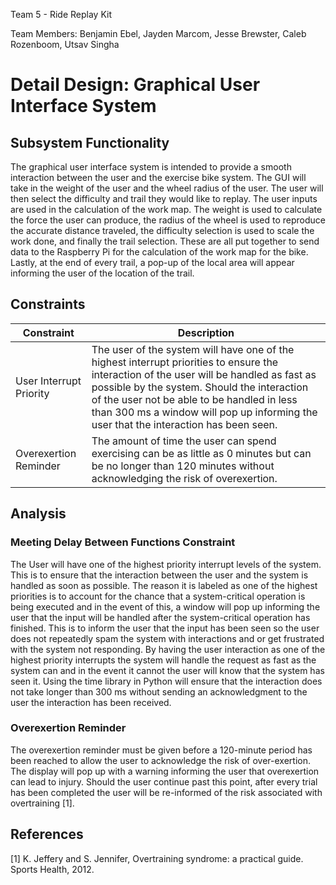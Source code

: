 Team 5 - Ride Replay Kit

Team Members: Benjamin Ebel, Jayden Marcom, Jesse Brewster, Caleb Rozenboom, Utsav Singha

# Detail Design: Graphical User Interface System

##  Subsystem Functionality

The graphical user interface system is intended to provide a smooth interaction between the user and the exercise bike system. The GUI will take in the weight of the user and the wheel radius of the user. The user will then select the difficulty and trail they would like to replay. The user inputs are used in the calculation of the work map. The weight is used to calculate the force the user can produce, the radius of the wheel is used to reproduce the accurate distance traveled, the difficulty selection is used to scale the work done, and finally the trail selection. These are all put together to send data to the Raspberry Pi for the calculation of the work map for the bike. Lastly, at the end of every trail, a pop-up of the local area will appear informing the user of the location of the trail.

## Constraints 

|Constraint|Description|
|----------|-----------|
|User Interrupt Priority|The user of the system will have one of the highest interrupt priorities to ensure the interaction of the user will be handled as fast as possible by the system. Should the interaction of the user not be able to be handled in less than 300 ms a window will pop up informing the user that the interaction has been seen.|
|Overexertion Reminder|The amount of time the user can spend exercising can be as little as 0 minutes but can be no longer than 120 minutes without acknowledging the risk of overexertion.|


## Analysis

### Meeting Delay Between Functions Constraint

The User will have one of the highest priority interrupt levels of the system. This is to ensure that the interaction between the user and the system is handled as soon as possible. The reason it is labeled as one of the highest priorities is to account for the chance that a system-critical operation is being executed and in the event of this, a window will pop up informing the user that the input will be handled after the system-critical operation has finished. This is to inform the user that the input has been seen so the user does not repeatedly spam the system with interactions and or get frustrated with the system not responding. By having the user interaction as one of the highest priority interrupts the system will handle the request as fast as the system can and in the event it cannot the user will know that the system has seen it. Using the time library in Python will ensure that the interaction does not take longer than 300 ms without sending an acknowledgment to the user the interaction has been received.

### Overexertion Reminder

The overexertion reminder must be given before a 120-minute period has been reached to allow the user to acknowledge the risk of over-exertion. The display will pop up with a warning informing the user that overexertion can lead to injury. Should the user continue past this point, after every trial has been completed the user will be re-informed of the risk associated with overtraining [1].

## References

[1] K. Jeffery and S. Jennifer, Overtraining syndrome: a practical guide. Sports Health, 2012.

